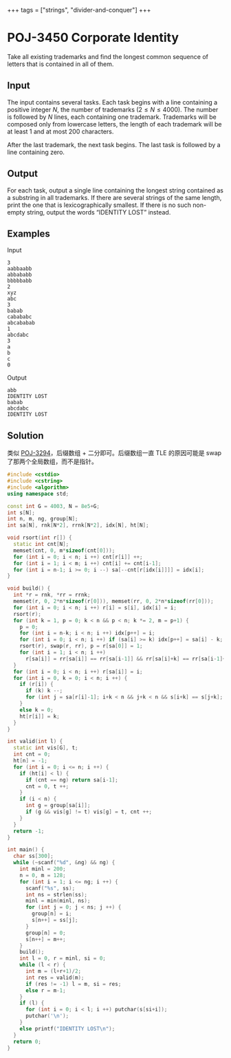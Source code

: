 +++
tags = ["strings", "divider-and-conquer"]
+++

# POJ-3450 Corporate Identity

Take all existing trademarks and find the longest common sequence of letters that is contained in all of them.

## Input

The input contains several tasks. Each task begins with a line containing a positive integer $N$, the number of trademarks ($2 \le N \le 4000$). The number is followed by $N$ lines, each containing one trademark. Trademarks will be composed only from lowercase letters, the length of each trademark will be at least $1$ and at most $200$ characters.

After the last trademark, the next task begins. The last task is followed by a line containing zero.

## Output

For each task, output a single line containing the longest string contained as a substring in all trademarks. If there are several strings of the same length, print the one that is lexicographically smallest. If there is no such non-empty string, output the words “IDENTITY LOST” instead.

## Examples

Input

```
3
aabbaabb
abbababb
bbbbbabb
2
xyz
abc
3
babab
cabababc
abcababab
1
abcdabc
3
a
b
c
0
```

Output

```
abb
IDENTITY LOST
babab
abcdabc
IDENTITY LOST
```

## Solution

类似 [POJ-3294](poj-3294)，后缀数组 + 二分即可。后缀数组一直 TLE 的原因可能是 swap 了那两个全局数组，而不是指针。

```cpp
#include <cstdio>
#include <cstring>
#include <algorithm>
using namespace std;

const int G = 4003, N = 8e5+G;
int s[N];
int n, m, ng, group[N];
int sa[N], rnk[N*2], rrnk[N*2], idx[N], ht[N];

void rsort(int r[]) {
  static int cnt[N];
  memset(cnt, 0, m*sizeof(cnt[0]));
  for (int i = 0; i < n; i ++) cnt[r[i]] ++;
  for (int i = 1; i < m; i ++) cnt[i] += cnt[i-1];
  for (int i = n-1; i >= 0; i --) sa[--cnt[r[idx[i]]]] = idx[i];
}

void build() {
  int *r = rnk, *rr = rrnk;
  memset(r, 0, 2*n*sizeof(r[0])), memset(rr, 0, 2*n*sizeof(rr[0]));
  for (int i = 0; i < n; i ++) r[i] = s[i], idx[i] = i;
  rsort(r);
  for (int k = 1, p = 0; k < n && p < n; k *= 2, m = p+1) {
    p = 0;
    for (int i = n-k; i < n; i ++) idx[p++] = i;
    for (int i = 0; i < n; i ++) if (sa[i] >= k) idx[p++] = sa[i] - k;
    rsort(r), swap(r, rr), p = r[sa[0]] = 1;
    for (int i = 1; i < n; i ++)
      r[sa[i]] = rr[sa[i]] == rr[sa[i-1]] && rr[sa[i]+k] == rr[sa[i-1]+k] ? p: ++p;
  }
  for (int i = 0; i < n; i ++) r[sa[i]] = i;
  for (int i = 0, k = 0; i < n; i ++) {
    if (r[i]) {
      if (k) k --;
      for (int j = sa[r[i]-1]; i+k < n && j+k < n && s[i+k] == s[j+k]; k ++) ;
    }
    else k = 0;
    ht[r[i]] = k;
  }
}

int valid(int l) {
  static int vis[G], t;
  int cnt = 0;
  ht[n] = -1;
  for (int i = 0; i <= n; i ++) {
    if (ht[i] < l) {
      if (cnt == ng) return sa[i-1];
      cnt = 0, t ++;
    }
    if (i < n) {
      int g = group[sa[i]];
      if (g && vis[g] != t) vis[g] = t, cnt ++;
    }
  }
  return -1;
}

int main() {
  char ss[300];
  while (~scanf("%d", &ng) && ng) {
    int minl = 200;
    n = 0, m = 128;
    for (int i = 1; i <= ng; i ++) {
      scanf("%s", ss);
      int ns = strlen(ss);
      minl = min(minl, ns);
      for (int j = 0; j < ns; j ++) {
        group[n] = i;
        s[n++] = ss[j];
      }
      group[n] = 0;
      s[n++] = m++;
    }
    build();
    int l = 0, r = minl, si = 0;
    while (l < r) {
      int m = (l+r+1)/2;
      int res = valid(m);
      if (res != -1) l = m, si = res;
      else r = m-1;
    }
    if (l) {
      for (int i = 0; i < l; i ++) putchar(s[si+i]);
      putchar('\n');
    }
    else printf("IDENTITY LOST\n");
  }
  return 0;
}
```
